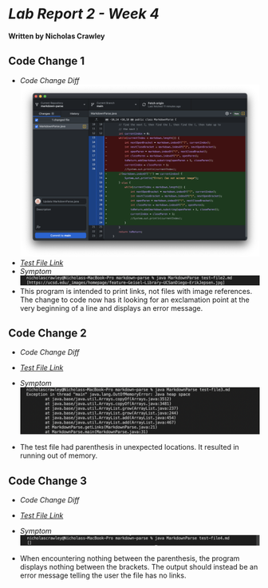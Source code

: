 # *Lab Report 2 - Week 4*
**Written by Nicholas Crawley**

## Code Change 1
* *Code Change Diff*
![Image](lab-3-part-1-1.png)
* [*Test File Link*](https://nchlscrawley.github.io/cse15l-lab-reports/test-file2.html)
* *Symptom*
![Image](lab-3-part-1-2.png)
* This program is intended to print links, not files with image references. The change to code now has it looking for an exclamation point at the very beginning of a line and displays an error message.

## Code Change 2
* *Code Change Diff*

* [*Test File Link*](https://nchlscrawley.github.io/cse15l-lab-reports/test-file3.html)
* *Symptom*
![Image](lab-3-part-2-2.png)
* The test file had parenthesis in unexpected locations. It resulted in running out of memory.

## Code Change 3
* *Code Change Diff*

* [*Test File Link*](https://nchlscrawley.github.io/cse15l-lab-reports/test-file4.html)
* *Symptom*
![Image](lab-3-part-3-2.png)
* When encountering nothing between the parenthesis, the program displays nothing between the brackets. The output should instead be an error message telling the user the file has no links.
